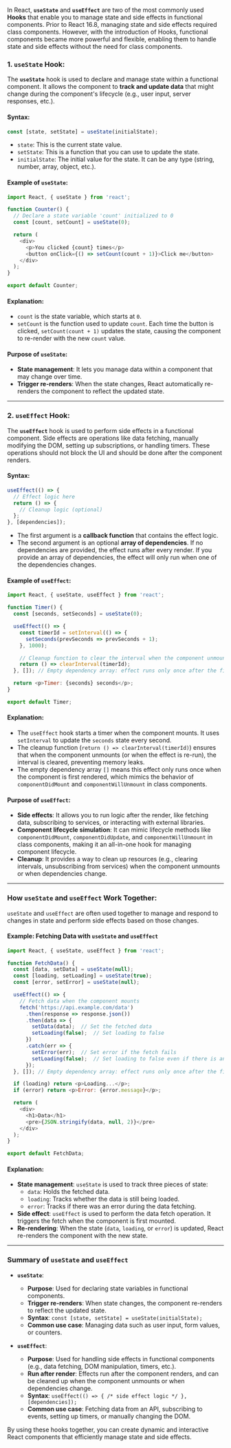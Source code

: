 In React, **`useState`** and **`useEffect`** are two of the most commonly used **Hooks** that enable you to manage state and side effects in functional components. Prior to React 16.8, managing state and side effects required class components. However, with the introduction of Hooks, functional components became more powerful and flexible, enabling them to handle state and side effects without the need for class components.

### **1. `useState` Hook:**

The **`useState`** hook is used to declare and manage state within a functional component. It allows the component to **track and update data** that might change during the component's lifecycle (e.g., user input, server responses, etc.).

#### **Syntax**:
```javascript
const [state, setState] = useState(initialState);
```

- `state`: This is the current state value.
- `setState`: This is a function that you can use to update the state.
- `initialState`: The initial value for the state. It can be any type (string, number, array, object, etc.).

#### **Example of `useState`**:

```javascript
import React, { useState } from 'react';

function Counter() {
  // Declare a state variable 'count' initialized to 0
  const [count, setCount] = useState(0);

  return (
    <div>
      <p>You clicked {count} times</p>
      <button onClick={() => setCount(count + 1)}>Click me</button>
    </div>
  );
}

export default Counter;
```

#### **Explanation**:
- `count` is the state variable, which starts at `0`.
- `setCount` is the function used to update `count`. Each time the button is clicked, `setCount(count + 1)` updates the state, causing the component to re-render with the new `count` value.

#### **Purpose of `useState`**:
- **State management**: It lets you manage data within a component that may change over time.
- **Trigger re-renders**: When the state changes, React automatically re-renders the component to reflect the updated state.

---

### **2. `useEffect` Hook:**

The **`useEffect`** hook is used to perform side effects in a functional component. Side effects are operations like data fetching, manually modifying the DOM, setting up subscriptions, or handling timers. These operations should not block the UI and should be done after the component renders.

#### **Syntax**:
```javascript
useEffect(() => {
  // Effect logic here
  return () => {
    // Cleanup logic (optional)
  };
}, [dependencies]);
```

- The first argument is a **callback function** that contains the effect logic.
- The second argument is an optional **array of dependencies**. If no dependencies are provided, the effect runs after every render. If you provide an array of dependencies, the effect will only run when one of the dependencies changes.

#### **Example of `useEffect`**:

```javascript
import React, { useState, useEffect } from 'react';

function Timer() {
  const [seconds, setSeconds] = useState(0);

  useEffect(() => {
    const timerId = setInterval(() => {
      setSeconds(prevSeconds => prevSeconds + 1);
    }, 1000);

    // Cleanup function to clear the interval when the component unmounts
    return () => clearInterval(timerId);
  }, []); // Empty dependency array: effect runs only once after the first render

  return <p>Timer: {seconds} seconds</p>;
}

export default Timer;
```

#### **Explanation**:
- The `useEffect` hook starts a timer when the component mounts. It uses `setInterval` to update the `seconds` state every second.
- The cleanup function (`return () => clearInterval(timerId)`) ensures that when the component unmounts (or when the effect is re-run), the interval is cleared, preventing memory leaks.
- The empty dependency array `[]` means this effect only runs once when the component is first rendered, which mimics the behavior of `componentDidMount` and `componentWillUnmount` in class components.

#### **Purpose of `useEffect`**:
- **Side effects**: It allows you to run logic after the render, like fetching data, subscribing to services, or interacting with external libraries.
- **Component lifecycle simulation**: It can mimic lifecycle methods like `componentDidMount`, `componentDidUpdate`, and `componentWillUnmount` in class components, making it an all-in-one hook for managing component lifecycle.
- **Cleanup**: It provides a way to clean up resources (e.g., clearing intervals, unsubscribing from services) when the component unmounts or when dependencies change.

---

### **How `useState` and `useEffect` Work Together:**

`useState` and `useEffect` are often used together to manage and respond to changes in state and perform side effects based on those changes.

#### **Example: Fetching Data with `useState` and `useEffect`**

```javascript
import React, { useState, useEffect } from 'react';

function FetchData() {
  const [data, setData] = useState(null);
  const [loading, setLoading] = useState(true);
  const [error, setError] = useState(null);

  useEffect(() => {
    // Fetch data when the component mounts
    fetch('https://api.example.com/data')
      .then(response => response.json())
      .then(data => {
        setData(data);  // Set the fetched data
        setLoading(false);  // Set loading to false
      })
      .catch(err => {
        setError(err);  // Set error if the fetch fails
        setLoading(false);  // Set loading to false even if there is an error
      });
  }, []); // Empty dependency array: effect runs only once after the first render

  if (loading) return <p>Loading...</p>;
  if (error) return <p>Error: {error.message}</p>;

  return (
    <div>
      <h1>Data</h1>
      <pre>{JSON.stringify(data, null, 2)}</pre>
    </div>
  );
}

export default FetchData;
```

#### **Explanation**:
- **State management**: `useState` is used to track three pieces of state:
  - `data`: Holds the fetched data.
  - `loading`: Tracks whether the data is still being loaded.
  - `error`: Tracks if there was an error during the data fetching.
- **Side effect**: `useEffect` is used to perform the data fetch operation. It triggers the fetch when the component is first mounted.
- **Re-rendering**: When the state (`data`, `loading`, or `error`) is updated, React re-renders the component with the new state.

---

### **Summary of `useState` and `useEffect`**

- **`useState`**:
  - **Purpose**: Used for declaring state variables in functional components.
  - **Trigger re-renders**: When state changes, the component re-renders to reflect the updated state.
  - **Syntax**: `const [state, setState] = useState(initialState);`
  - **Common use case**: Managing data such as user input, form values, or counters.

- **`useEffect`**:
  - **Purpose**: Used for handling side effects in functional components (e.g., data fetching, DOM manipulation, timers, etc.).
  - **Run after render**: Effects run after the component renders, and can be cleaned up when the component unmounts or when dependencies change.
  - **Syntax**: `useEffect(() => { /* side effect logic */ }, [dependencies]);`
  - **Common use case**: Fetching data from an API, subscribing to events, setting up timers, or manually changing the DOM.

By using these hooks together, you can create dynamic and interactive React components that efficiently manage state and side effects.